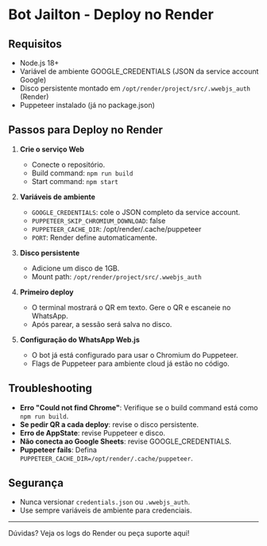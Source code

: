 # Bot Jailton - Deploy no Render

## Requisitos
- Node.js 18+
- Variável de ambiente GOOGLE_CREDENTIALS (JSON da service account Google)
- Disco persistente montado em `/opt/render/project/src/.wwebjs_auth` (Render)
- Puppeteer instalado (já no package.json)

## Passos para Deploy no Render

1. **Crie o serviço Web**
   - Conecte o repositório.
   - Build command: `npm run build`
   - Start command: `npm start`

2. **Variáveis de ambiente**
   - `GOOGLE_CREDENTIALS`: cole o JSON completo da service account.
   - `PUPPETEER_SKIP_CHROMIUM_DOWNLOAD`: false
   - `PUPPETEER_CACHE_DIR`: /opt/render/.cache/puppeteer
   - `PORT`: Render define automaticamente.

3. **Disco persistente**
   - Adicione um disco de 1GB.
   - Mount path: `/opt/render/project/src/.wwebjs_auth`

4. **Primeiro deploy**
   - O terminal mostrará o QR em texto. Gere o QR e escaneie no WhatsApp.
   - Após parear, a sessão será salva no disco.

5. **Configuração do WhatsApp Web.js**
   - O bot já está configurado para usar o Chromium do Puppeteer.
   - Flags de Puppeteer para ambiente cloud já estão no código.

## Troubleshooting
- **Erro "Could not find Chrome"**: Verifique se o build command está como `npm run build`.
- **Se pedir QR a cada deploy**: revise o disco persistente.
- **Erro de AppState**: revise Puppeteer e disco.
- **Não conecta ao Google Sheets**: revise GOOGLE_CREDENTIALS.
- **Puppeteer fails**: Defina `PUPPETEER_CACHE_DIR=/opt/render/.cache/puppeteer`.

## Segurança
- Nunca versionar `credentials.json` ou `.wwebjs_auth`.
- Use sempre variáveis de ambiente para credenciais.

---

Dúvidas? Veja os logs do Render ou peça suporte aqui!
